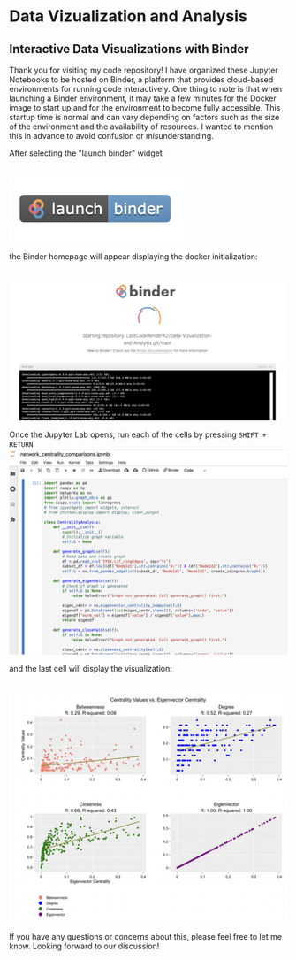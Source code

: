 # Data Vizualization and Analysis

## Interactive Data Visualizations with Binder

Thank you for visiting my code repository! I have organized these Jupyter Notebooks to be hosted on Binder, a platform that provides cloud-based environments for running code interactively. One thing to note is that when launching a Binder environment, it may take a few minutes for the Docker image to start up and for the environment to become fully accessible. This startup time is normal and can vary depending on factors such as the size of the environment and the availability of resources. I wanted to mention this in advance to avoid confusion or misunderstanding.

After selecting the "launch binder" widget 

<br>
<img src="./img/launch_binder.png" alt="Binder">
<br>

the Binder homepage will appear displaying the docker initialization:

<br>
<img src="./img/binder_homepage.png" alt="Binder">
<br>


Once the Jupyter Lab opens, run each of the cells by pressing `SHIFT + RETURN` 
<br>
<img src="./img/jupyter_lab.png" alt="Binder">
<br>

and the last cell will display the visualization:

<br>
<img src="./img/network_comparisons_multiplot.png" alt="Multiplot">
<br>


If you have any questions or concerns about this, please feel free to let me know. Looking forward to our discussion!

